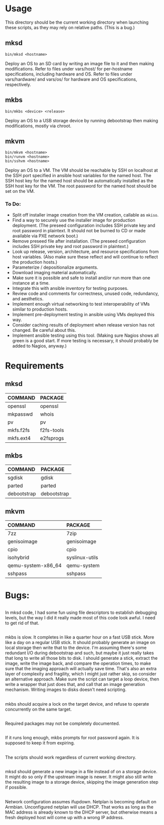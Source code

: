 # Usage

This directory should be the current working directory when launching these scripts, as they may rely on relative paths.  (This is a bug.)


## mksd

    bin/mksd <hostname>

Deploy an OS to an SD card by writing an image file to it and then making modifications.  Refer to files under vars/host/ for per-hostname specifications, including hardware and OS.  Refer to files under vars/hardware/ and vars/os/ for hardware and OS specifications, respectively.


## mkbs

    bin/mkbs <device> <release>

Deploy an OS to a USB storage device by running debootstrap then making modifications, mostly via chroot.


## mkvm

    bin/mkvm <hostname>
    bin/runvm <hostname>
    bin/sshvm <hostname>

Deploy an OS to a VM.  The VM should be reachable by SSH on localhost at the SSH port specified in ansible host variables for the named host.  The SSH host key for the named host should be automatically installed as the SSH host key for the VM.  The root password for the named host should be set on the VM.

### To Do:

* Split off installer image creation from the VM creation, callable as `mkiso`.
* Find a way to securely use the installer image for production deployment.  (The preseed configuration includes SSH private key and root password in plaintext.  It should not be burned to CD or made available via PXE network boot.)
* Remove preseed file after installation.  (The preseed configuration includes SSH private key and root password in plaintext.)
* Look up release, version, architecture, and resource specifications from host variables.  (Also make sure these reflect and will continue to reflect the production hosts.)
* Parameterize / depositionalize arguments.
* Download imaging material automatically.
* Make sure it is possible and safe to install and/or run more than one instance at a time.
* Integrate this with ansible inventory for testing purposes.
* Review code and comments for correctness, unused code, redundancy, and aesthetics.
* Implement enough virtual networking to test interoperability of VMs similar to production hosts.
* Implement pre-deployment testing in ansible using VMs deployed this way.
* Consider caching results of deployment when release version has not changed.  Be careful about this.
* Implement ansible testing using this tool.  (Making sure Nagios shows all green is a good start.  If more testing is necessary, it should probably be added to Nagios, anyway.)

# Requirements


## mksd

| COMMAND             | PACKAGE         |
| :------             | :------         |
| openssl             | openssl         |
| mkpasswd            | whois           |
| pv                  | pv              |
| mkfs.f2fs           | f2fs-tools      |
| mkfs.ext4           | e2fsprogs       |


## mkbs
| COMMAND             | PACKAGE         |
| :------             | :------         |
| sgdisk              | gdisk           |
| parted              | parted          |
| debootstrap         | debootstrap     |


## mkvm

| COMMAND             | PACKAGE         |
| :------             | :------         |
|7zz                  | 7zip            |
|genisoimage          | genisoimage     |
|cpio                 | cpio            |
|isohybrid            | syslinux-utils  |
|qemu-system-x86\_64  | qemu-system     |
|sshpass              | sshpass         |


# Bugs:

##

In mksd code, I had some fun using file descriptors to establish debugging
levels, but the way I did it really made most of this code look awful.  I need
to get rid of that.

##

mkbs is slow.  It completes in like a quarter hour on a fast USB stick.  More
like a day on a regular USB stick.  It should probably generate an image on
local storage then write that to the device.  I'm assuming there's some
redundant I/O during debootstrap and such, but maybe it just really takes that
long to write all those bits to disk.  I should generate a stick, extract the
image, write the image back, and compare the operation times, to make sure that
the imaging approach will actually save time.  That's also an extra layer of
complexity and fragility, which I might just rather skip, so consider an
alternative approach.  Make sure the script can target a loop device, then
write a wrapper that just does that, and call that an image generation
mechanism.  Writing images to disks doesn't need scripting.

##

mkbs should acquire a lock on the target device, and refuse to operate
concurrently on the same target.

##

Required packages may not be completely documented.

##

If it runs long enough, mkbs prompts for root password again.  It is supposed
to keep it from expiring.

##

The scripts should work regardless of current working directory.

## 

mksd should generate a new image in a file instead of on a storage device.  It
might do so only if the upstream image is newer.  It might also still write the
resulting image to a storage device, skipping the image generation step if
possible.

##

Network configuration assumes ifupdown.  Netplan is becoming default on
Armbian.  Unconfigured netplan will use DHCP.  That works as long as the MAC
address is already known to the DHCP server, but otherwise means a fresh
deployed host will come up with a wrong IP address.
